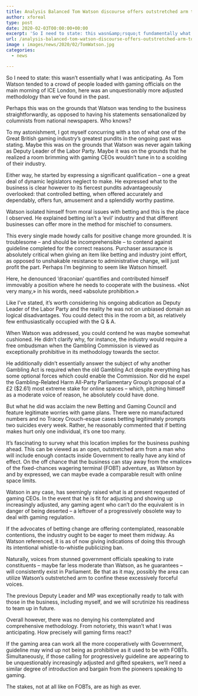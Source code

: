 ```yaml
---
title: Analysis Balanced Tom Watson discourse offers outstretched arm to gaming firms
author: xforeal 
type: post
date: 2020-02-03T00:00:00+00:00
excerpt: 'So I need to state: this wasn&amp;rsquo;t fundamentally what I was expecting '
url: /analysis-balanced-tom-watson-discourse-offers-outstretched-arm-to-gaming-firms/
image : images/news/2020/02/TomWatson.jpg
categories:
  - news

---
```

So I need to state: this wasn&rsquo;t essentially what I was anticipating. As Tom Watson tended to a crowd of people loaded with gaming officials on the main morning of ICE London, here was an unquestionably more adjusted methodology than we&rsquo;ve found in the past.

Perhaps this was on the grounds that Watson was tending to the business straightforwardly, as opposed to having his statements sensationalized by columnists from national newspapers.&nbsp;Who knows?

To my astonishment, I got myself concurring with a ton of what one of the Great British gaming industry&rsquo;s greatest pundits in the ongoing past was stating. Maybe this was on the grounds that Watson was never again talking as Deputy Leader of the Labor Party. Maybe it was on the grounds that he realized a room brimming with gaming CEOs wouldn&rsquo;t tune in to a scolding of their industry.

Either way, he started by expressing a significant qualification &ndash; one a great deal of dynamic legislators neglect to make. He expressed what to the business is clear however to its fiercest pundits advantageously overlooked: that controlled betting, when offered accurately and dependably, offers fun, amusement and a splendidly worthy pastime.

Watson isolated himself from moral issues with betting and this is the place I observed. He explained betting isn&#8217;t a &lsquo;evil&rsquo; industry and that different businesses can offer more in the method for mischief to consumers.

This every single made howdy calls for positive change more grounded. It is troublesome &ndash; and should be incomprehensible &ndash; to contend against guideline completed for the correct reasons. Purchaser assurance is absolutely critical when giving an item like betting and industry joint effort, as opposed to unshakable resistance to administrative change, will just profit the part. Perhaps I&#8217;m beginning to seem like Watson himself.

Here, he denounced &lsquo;draconian&rsquo; quantifies and contributed himself immovably a position where he needs to cooperate with the business. &#171;Not very many,&#187; in his words, need &#171;absolute prohibition.&#187;

Like I&rsquo;ve stated, it&rsquo;s worth considering his ongoing abdication as Deputy Leader of the Labor Party and the reality he was not on unbiased domain as logical disadvantages. You could detect this in the room a bit, as relatively few enthusiastically occupied with the Q & A.

When Watson was addressed, you could contend he was maybe somewhat cushioned. He didn&#8217;t clarify why, for instance, the industry would require a free ombudsman when the Gambling Commission is viewed as exceptionally prohibitive in its methodology towards the sector.

He additionally didn&rsquo;t essentially answer the subject of why another Gambling Act is required when the old Gambling Act despite everything has some optional forces which could enable the Commission. Nor did he expel the&nbsp;Gambling-Related Harm All-Party Parliamentary Group&#8217;s proposal of a &pound;2 ($2.61) most extreme stake for online spaces &ndash; which, pitching himself as a moderate voice of reason, he absolutely could have done.

But what he did was acclaim the new Betting and Gaming Council and feature legitimate worries with game plans. There were no manufactured numbers and no Tracey Crouch-esque cases betting legitimately prompts two suicides every week. Rather, he reasonably commented that if betting makes hurt only one individual, it&rsquo;s one too many.

It&#8217;s fascinating to survey what this location implies for the business pushing ahead. This can be viewed as an open, outstretched arm from a man who will include enough contacts inside Government to really have any kind of effect. On the off chance that the business can stay away from the &#171;malice&#187; of the fixed-chances wagering terminal (FOBT) adventure, as Watson by and by expressed, we can maybe evade a comparable result with online space limits.

Watson in any case, has seemingly raised what is at present requested of gaming CEOs. In the event that he is fit for adjusting and showing up increasingly adjusted, any gaming agent who can&rsquo;t do the equivalent is in danger of being deserted &ndash; a leftover of a progressively obsolete way to deal with gaming regulation.

If the advocates of betting change are offering contemplated, reasonable contentions, the industry ought to be eager to meet them midway. As Watson referenced, it is as of now giving indications of doing this through its intentional whistle-to-whistle publicizing ban.

Naturally, voices from stunned government officials speaking to irate constituents &ndash; maybe far less moderate than Watson, as he guarantees &ndash; will consistently exist in Parliament. Be that as it may, possibly the area can utilize Watson&rsquo;s outstretched arm to confine these excessively forceful voices.

The previous Deputy Leader and MP was exceptionally ready to talk with those in the business, including myself, and we will scrutinize his readiness to team up in future.

Overall however, there was no denying his contemplated and comprehensive methodology. From notoriety, this wasn&rsquo;t what I was anticipating. How precisely will gaming firms react?

If the gaming area can work all the more cooperatively with Government, guideline may wind up not being as prohibitive as it used to be with FOBTs. Simultaneously, if those calling for progressively guideline are appearing to be unquestionably increasingly adjusted and gifted speakers, we&rsquo;ll need a similar degree of introduction and bargain from the pioneers speaking to gaming.

The stakes, not at all like on FOBTs, are as high as ever.